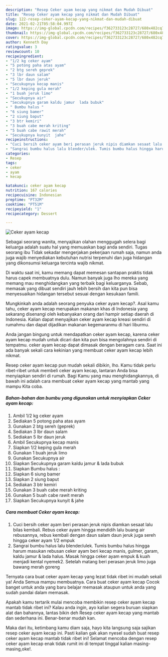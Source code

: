 ```yaml
---
description: "Resep Ceker ayam kecap yang nikmat dan Mudah Dibuat"
title: "Resep Ceker ayam kecap yang nikmat dan Mudah Dibuat"
slug: 122-resep-ceker-ayam-kecap-yang-nikmat-dan-mudah-dibuat
date: 2021-02-21T05:58:04.997Z
image: https://img-global.cpcdn.com/recipes/f362733123c28727/680x482cq70/ceker-ayam-kecap-foto-resep-utama.jpg
thumbnail: https://img-global.cpcdn.com/recipes/f362733123c28727/680x482cq70/ceker-ayam-kecap-foto-resep-utama.jpg
cover: https://img-global.cpcdn.com/recipes/f362733123c28727/680x482cq70/ceker-ayam-kecap-foto-resep-utama.jpg
author: Kenneth Day
ratingvalue: 3
reviewcount: 10
recipeingredient:
- "1/2 kg ceker ayam"
- "5 potong paha atas ayam"
- "2 btg sereh geprek"
- "3 lbr daun salam"
- "5 lbr daun jeruk"
- "Secukupnya kecap manis"
- "1/2 keping gula merah"
- "1 buah jeruk limo"
- "Secukupnya air"
- "Secukupnya garam kaldu jamur  lada bubuk"
- " Bumbu halus "
- "6 siung bamer"
- "2 siung baput"
- "3 btr kemiri"
- "3 buah cabe merah kriting"
- "5 buah cabe rawit merah"
- "Secukupnya kunyit  jahe"
recipeinstructions:
- "Cuci bersih ceker ayam beri perasan jeruk nipis diamkan sesaat lalu bilas kembali. Rebus ceker ayam hingga mendidih lalu buang air rebusannya, rebus kembali dengan daun salam daun jeruk juga sereh hingga ceker ayam 1/2 empuk"
- "Sangrai bumbu halus lalu blender/ulek. Tumis bumbu halus hingga harum masukan rebusan ceker ayam beri kecap manis, gulmer, garam, kaldu jamur &amp; lada halus. Masak hingga ceker ayam empuk &amp; kuah menjadi kental nyemek2. Setelah matang beri perasan jeruk limo juga bawang merah goreng"
categories:
- Resep
tags:
- ceker
- ayam
- kecap

katakunci: ceker ayam kecap 
nutrition: 167 calories
recipecuisine: Indonesian
preptime: "PT32M"
cooktime: "PT51M"
recipeyield: "1"
recipecategory: Dessert

---
```



![Ceker ayam kecap](https://img-global.cpcdn.com/recipes/f362733123c28727/680x482cq70/ceker-ayam-kecap-foto-resep-utama.jpg)

Sebagai seorang wanita, menyajikan olahan menggugah selera bagi keluarga adalah suatu hal yang memuaskan bagi anda sendiri. Tugas seorang ibu Tidak sekadar mengerjakan pekerjaan rumah saja, namun anda juga wajib menyediakan kebutuhan nutrisi terpenuhi dan juga hidangan yang dikonsumsi keluarga tercinta wajib nikmat.

Di waktu  saat ini, kamu memang dapat memesan santapan praktis tidak harus capek membuatnya dulu. Namun banyak juga lho mereka yang memang mau menghidangkan yang terbaik bagi keluarganya. Sebab, memasak yang dibuat sendiri jauh lebih bersih dan kita pun bisa menyesuaikan hidangan tersebut sesuai dengan kesukaan famili. 



Mungkinkah anda adalah seorang penyuka ceker ayam kecap?. Asal kamu tahu, ceker ayam kecap merupakan makanan khas di Indonesia yang sekarang disenangi oleh kebanyakan orang dari hampir setiap daerah di Indonesia. Kalian dapat menyajikan ceker ayam kecap kreasi sendiri di rumahmu dan dapat dijadikan makanan kegemaranmu di hari liburmu.

Anda jangan bingung untuk mendapatkan ceker ayam kecap, karena ceker ayam kecap mudah untuk dicari dan kita pun bisa mengolahnya sendiri di tempatmu. ceker ayam kecap dapat dimasak dengan beragam cara. Saat ini ada banyak sekali cara kekinian yang membuat ceker ayam kecap lebih nikmat.

Resep ceker ayam kecap pun mudah sekali dibikin, lho. Kamu tidak perlu ribet-ribet untuk membeli ceker ayam kecap, lantaran Anda bisa menyiapkan sendiri di rumah. Bagi Kamu yang mau menghidangkannya, di bawah ini adalah cara membuat ceker ayam kecap yang mantab yang mampu Kita coba.

<!--inarticleads1-->

##### Bahan-bahan dan bumbu yang digunakan untuk menyiapkan Ceker ayam kecap:

1. Ambil 1/2 kg ceker ayam
1. Sediakan 5 potong paha atas ayam
1. Gunakan 2 btg sereh (geprek)
1. Sediakan 3 lbr daun salam
1. Sediakan 5 lbr daun jeruk
1. Ambil Secukupnya kecap manis
1. Siapkan 1/2 keping gula merah
1. Gunakan 1 buah jeruk limo
1. Gunakan Secukupnya air
1. Siapkan Secukupnya garam kaldu jamur &amp; lada bubuk
1. Siapkan  Bumbu halus :
1. Siapkan 6 siung bamer
1. Siapkan 2 siung baput
1. Sediakan 3 btr kemiri
1. Gunakan 3 buah cabe merah kriting
1. Gunakan 5 buah cabe rawit merah
1. Siapkan Secukupnya kunyit &amp; jahe




<!--inarticleads2-->

##### Cara membuat Ceker ayam kecap:

1. Cuci bersih ceker ayam beri perasan jeruk nipis diamkan sesaat lalu bilas kembali. Rebus ceker ayam hingga mendidih lalu buang air rebusannya, rebus kembali dengan daun salam daun jeruk juga sereh hingga ceker ayam 1/2 empuk
1. Sangrai bumbu halus lalu blender/ulek. Tumis bumbu halus hingga harum masukan rebusan ceker ayam beri kecap manis, gulmer, garam, kaldu jamur &amp; lada halus. Masak hingga ceker ayam empuk &amp; kuah menjadi kental nyemek2. Setelah matang beri perasan jeruk limo juga bawang merah goreng




Ternyata cara buat ceker ayam kecap yang lezat tidak ribet ini mudah sekali ya! Anda Semua mampu membuatnya. Cara buat ceker ayam kecap Cocok banget untuk anda yang baru belajar memasak ataupun untuk anda yang sudah pandai dalam memasak.

Apakah kamu tertarik mulai mencoba membikin resep ceker ayam kecap mantab tidak ribet ini? Kalau anda ingin, ayo kalian segera buruan siapkan alat dan bahannya, lantas bikin deh Resep ceker ayam kecap yang mantab dan sederhana ini. Benar-benar mudah kan. 

Maka dari itu, ketimbang kamu diam saja, hayo kita langsung saja sajikan resep ceker ayam kecap ini. Pasti kalian gak akan nyesel sudah buat resep ceker ayam kecap mantab tidak ribet ini! Selamat mencoba dengan resep ceker ayam kecap enak tidak rumit ini di tempat tinggal kalian masing-masing,oke!.

